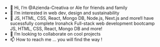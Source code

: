 - 👋 Hi, I’m @Azienda-Creativa or Ale for friends and family
- 👀 I’m interested in web dev, design and sustainability
- 🌱 JS, HTML, CSS, React, Mongo DB, Node.js, Next.js and more!I have sucessfully complete Ironahck Full-stack web development bootcamp  JS, HTML, CSS, React, Mongo DB and more!
- 💞️ I’m looking to collaborate on cool projects
- 📫 How to reach me ... you will find the way !

<!---
Azienda-Creativa/Azienda-Creativa is a ✨ special ✨ repository because its `README.md` (this file) appears on your GitHub profile.
You can click the Preview link to take a look at your changes.
--->
